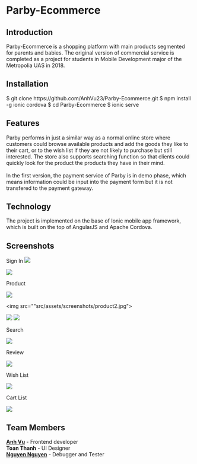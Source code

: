# Parby-Ecommerce

<h2>Introduction</h2>
Parby-Ecommerce is a shopping platform with main products segmented for parents and babies. The original version of commercial service is completed as a project for students in Mobile Development major of the Metropolia UAS in 2018.

<h2>Installation</h2>
$ git clone https://github.com/AnhVu23/Parby-Ecommerce.git
$ npm install -g ionic cordova
$ cd Parby-Ecommerce
$ ionic serve

<h2>Features</h2>
Parby performs in just a similar way as a normal online store where customers could browse available products and add the goods they like to their cart, or to the wish list if they are not likely to purchase but still interested. The store also supports searching function so that clients could quickly look for the product the products they have in their mind. </br></br>
In the first version, the payment service of Parby is in demo phase, which means information could be input into the payment form but it is not transfered to the payment gateway.

<h2>Technology</h2>
The project is implemented on the base of Ionic mobile app framework, which is built on the top of AngularJS and Apache Cordova.

<h2>Screenshots</h2>
Sign In
<img src="src/assets/screenshots/SignIn.png>

Home Page
<img src="src/assets/screenshots/homepage1.jpg">

<img src="src/assets/screenshots/homepage.jpg">

Product

<img src="src/assets/screenshots/product1.jpg">

<img src=""src/assets/screenshots/product2.jpg">

<img src="src/assets/screenshots/product3.jpg">

<img src="src/assets/screenshots/product4.jpg">

Search

<img src="src/assets/screenshots/search.jpg">

Review

<img src="src/assets/screenshots/review.jpg">

Wish List

<img src="src/assets/screenshots/wishlist1.jpg">

Cart List

<img src="src/assets/screenshots/cartlist1.png">

<h2>Team Members</h2>
<a href="https://github.com/AnhVu23"><strong>Anh Vu</strong></a> - Frontend developer </br>
<strong>Toan Thanh</strong> - UI Designer </br>
<a href="https://github.com/stahamnguyen"><strong>Nguyen Nguyen</strong></a> - Debugger and Tester

